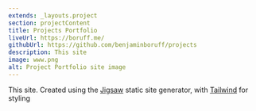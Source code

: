 ```yaml
---
extends: _layouts.project
section: projectContent
title: Projects Portfolio
liveUrl: https://boruff.me/
githubUrl: https://github.com/benjaminboruff/projects
description: This site
image: www.png
alt: Project Portfolio site image
---
```


This site. Created using the [Jigsaw](https://jigsaw.tighten.co/) static site generator, with [Tailwind](https://tailwindcss.com/) for styling